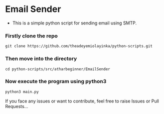 # Email Sender

- This is a simple python script for sending email using SMTP.

### Firstly clone the repo
```
git clone https://github.com/theadeyemiolayinka/python-scripts.git
```

### Then move into the directory
```
cd python-scripts/src/atharbeginner/EmailSender
```

### Now execute the program using python3
```
python3 main.py
```

If you face any issues or want to contribute, feel free to raise Issues or Pull Requests...